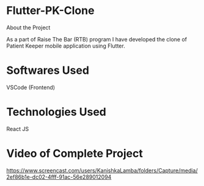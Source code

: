 # Flutter-PK-Clone

About the Project

As a part of Raise The Bar (RTB) program I have developed the clone of Patient Keeper mobile application using Flutter.

# Softwares Used

VSCode (Frontend)

# Technologies Used

React JS

# Video of Complete Project

https://www.screencast.com/users/KanishkaLamba/folders/Capture/media/2ef86b1e-dc02-4fff-91ac-56e289012094
